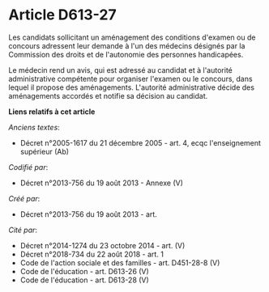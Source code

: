 # Article D613-27

Les candidats sollicitant un aménagement des conditions d'examen ou de concours adressent leur demande à l'un des médecins
désignés par la Commission des droits et de l'autonomie des personnes handicapées.

Le médecin rend un avis, qui est adressé au candidat et à l'autorité administrative compétente pour organiser l'examen ou le
concours, dans lequel il propose des aménagements. L'autorité administrative décide des aménagements accordés et notifie sa
décision au candidat.

**Liens relatifs à cet article**

_Anciens textes_:

  - Décret n°2005-1617 du 21 décembre 2005 - art. 4, ecqc l'enseignement supérieur (Ab)

_Codifié par_:

  - Décret n°2013-756 du 19 août 2013 -  Annexe (V)

_Créé par_:

  - Décret n°2013-756 du 19 août 2013 - art.

_Cité par_:

  - Décret n°2014-1274 du 23 octobre 2014 - art. (V)
  - Décret n°2018-734 du 22 août 2018 - art. 1
  - Code de l'action sociale et des familles - art. D451-28-8 (V)
  - Code de l'éducation - art. D613-26 (V)
  - Code de l'éducation - art. D613-28 (V)
